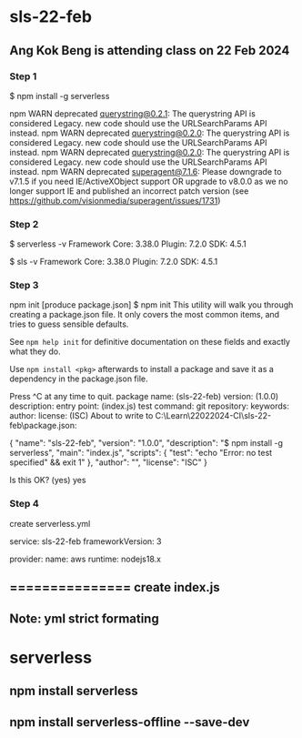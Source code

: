 # sls-22-feb
## Ang Kok Beng is attending class on 22 Feb 2024
### Step 1
$ npm install -g serverless

npm WARN deprecated querystring@0.2.1: The querystring API is considered Legacy. new code should use the URLSearchParams API instead.
npm WARN deprecated querystring@0.2.0: The querystring API is considered Legacy. new code should use the URLSearchParams API instead.
npm WARN deprecated querystring@0.2.0: The querystring API is considered Legacy. new code should use the URLSearchParams API instead.
npm WARN deprecated superagent@7.1.6: Please downgrade to v7.1.5 if you need IE/ActiveXObject support OR upgrade to v8.0.0 as we no longer support IE and published an incorrect patch version (see https://github.com/visionmedia/superagent/issues/1731)

### Step 2
$ serverless -v
Framework Core: 3.38.0
Plugin: 7.2.0
SDK: 4.5.1

$ sls -v
Framework Core: 3.38.0
Plugin: 7.2.0
SDK: 4.5.1

### Step 3
npm init  [produce package.json]
$ npm init
This utility will walk you through creating a package.json file.
It only covers the most common items, and tries to guess sensible defaults.

See `npm help init` for definitive documentation on these fields
and exactly what they do.

Use `npm install <pkg>` afterwards to install a package and
save it as a dependency in the package.json file.

Press ^C at any time to quit.
package name: (sls-22-feb)
version: (1.0.0)
description:
entry point: (index.js)
test command:
git repository:
keywords:
author:
license: (ISC)
About to write to C:\Learn\22022024-CI\sls-22-feb\package.json:

{
  "name": "sls-22-feb",
  "version": "1.0.0",
  "description": "$ npm install -g serverless",
  "main": "index.js",
  "scripts": {
    "test": "echo \"Error: no test specified\" && exit 1"
  },
  "author": "",
  "license": "ISC"
}


Is this OK? (yes) yes



### Step 4
create serverless.yml

service: sls-22-feb
frameworkVersion: 3

provider:
  name: aws
  runtime: nodejs18.x

===============
create index.js
---------
Note: yml strict formating 
---------



# serverless

## npm install serverless

## npm install serverless-offline --save-dev


